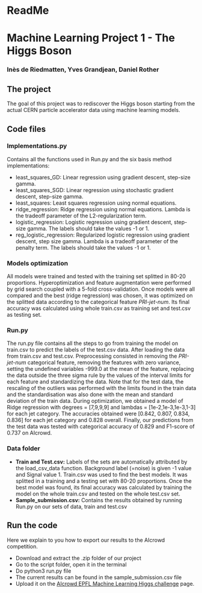 # ReadMe
# Machine Learning Project 1 - The Higgs Boson
### Inès de Riedmatten, Yves Grandjean, Daniel Rother


##  The project
The goal of this project was to rediscover the Higgs boson starting from the actual CERN particle accelerator data using machine learning models. 

##  Code files

### Implementations.py
Contains all the functions used in Run.py and the six basis method implementations:
+ least_squares_GD: Linear regression using gradient descent, step-size gamma. 
+ least_squares_SGD: Linear regression using stochastic gradient descent, step-size gamma.
+ least_squares: Least squares regression using normal equations.
+ ridge_regression: Ridge regression using normal equations. Lambda is the tradeoff parameter of the L2-regularization term.
+ logistic_regression: Logistic regression using gradient descent, step-size gamma. The labels should take the values -1 or 1.
+ reg_logistic_regression: Regularized logistic regression using gradient descent, step size gamma. Lambda is a tradeoff parameter of the penalty term. The labels should take the values -1 or 1. 

### Models optimization
All models were trained and tested with the training set splitted in 80-20 proportions. Hyperoptimization and feature augmentation were performed by grid search coupled with a 5-fold cross-validation. Once models were all compared and the best (ridge regression) was chosen, it was optimized on the splitted data according to the categorical feature _PRI-jet-num_. Its final accuracy was calculated using whole train.csv as training set and test.csv as testing set.
### Run.py

The run.py file contains all the steps to go from training the model on train.csv to predict the labels of the test.csv data. After loading the data from train.csv and test.csv. Preprocessing consisted in removing the _PRI-jet-num_ categorical feature, removing the features with zero variance, setting the undefined variables -999.0 at the mean of the feature, replacing the data outside the three sigma rule by the values of the interval limits for each feature and standardizing the data. Note that for the test data, the rescaling of the outliers was performed with the limits found in the train data and the standardisation was also done with the mean and standard deviation of the train data. During optimization, we obtained a model of Ridge regression with degrees = [7,9,9,9] and lambdas = [1e-2,1e-3,1e-3,1-3] for each jet category. The accuracies obtained were [0.842, 0.807, 0.834, 0.836] for each jet category and 0.828 overall. Finally, our predictions from the test data was tested with categorical accuracy of 0.829 and F1-score of 0.737 on AIcrowd.


### Data folder

+ **Train and Test.csv:** Labels of the sets are automatically attributed by the load_csv_data function. Background label (=noise) is given -1 value and Signal value 1. Train.csv was used to find the best models. It was splitted in a training and a testing set with 80-20 proportions. Once the best model was found, its final accuracy was calculated by training the model on the whole train.csv and tested on the whole test.csv set.
+ **Sample_submission.csv:** Contains the results obtained by running Run.py on our sets of data, train and test.csv


## Run the code
Here we explain to you how to export our results to the AIcrowd competition.
+ Download and extract the .zip folder of our project
+ Go to the script folder, open it in the terminal
+ Do python3 run.py file
+ The current results can be found in the sample_submission.csv file
+ Upload it on the [AIcrowd EPFL Machine Learning Higgs challenge](https://www.aicrowd.com/challenges/epfl-machine-learning-higgs) page.
